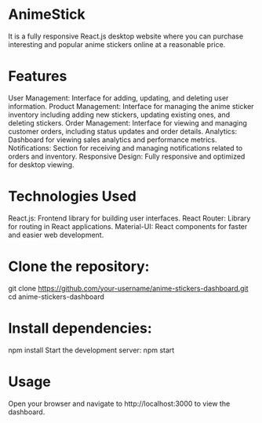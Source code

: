 # AnimeStick

It is a fully responsive React.js desktop website where you can purchase interesting and popular anime stickers online at a reasonable price.

# Features
User Management: Interface for adding, updating, and deleting user information.
Product Management: Interface for managing the anime sticker inventory including adding new stickers, updating existing ones, and deleting stickers.
Order Management: Interface for viewing and managing customer orders, including status updates and order details.
Analytics: Dashboard for viewing sales analytics and performance metrics.
Notifications: Section for receiving and managing notifications related to orders and inventory.
Responsive Design: Fully responsive and optimized for desktop viewing.
# Technologies Used
React.js: Frontend library for building user interfaces.
React Router: Library for routing in React applications.
Material-UI: React components for faster and easier web development.
# Clone the repository:
git clone https://github.com/your-username/anime-stickers-dashboard.git
cd anime-stickers-dashboard
# Install dependencies:
npm install
Start the development server:
npm start
# Usage
Open your browser and navigate to http://localhost:3000 to view the dashboard.
